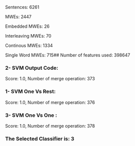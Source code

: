 Sentences: 6261

MWEs: 2447

Embedded MWEs: 26

Interleaving MWEs: 70

Continous MWEs: 1334

Single Word MWEs: 715## Number of features used: 398647

### 2- SVM Output Code: 
Score: 1.0, Number of merge operation: 373
### 1- SVM One Vs Rest: 
Score: 1.0, Number of merge operation: 376
### 3- SVM One Vs One : 
Score: 1.0, Number of merge operation: 378
### The Selected Classifier is: 3
